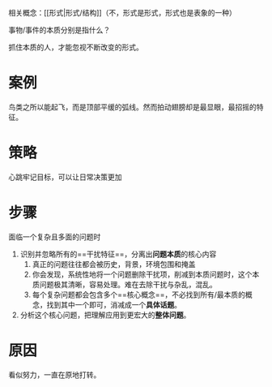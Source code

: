 相关概念：[[形式|形式/结构]]（不，形式是形式，形式也是表象的一种）

事物/事件的本质分别是指什么？

抓住本质的人，才能忽视不断改变的形式。
# 案例
鸟类之所以能起飞，而是顶部平缓的弧线。然而拍动翅膀却是最显眼，最招摇的特征。
# 策略
心跳牢记目标，可以让日常决策更加
# 步骤
面临一个复杂且多面的问题时
1. 识别并忽略所有的==干扰特征==，分离出**问题本质**的核心内容
	1. 真正的问题往往都会被历史，背景，环境包围和掩盖
	2. 你会发现，系统性地将一个问题删除干扰项，削减到本质问题时，这个本质问题极其清晰，容易处理。难在去除干扰与杂乱，混乱。
	3. 每个复杂问题都会包含多个==核心概念==，不必找到所有/最本质的概念，找到其中一个即可，消减成一个**具体话题**。
2. 分析这个核心问题，把理解应用到更宏大的**整体问题**。
# 原因
看似努力，一直在原地打转。